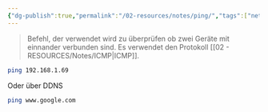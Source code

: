```yaml
---
{"dg-publish":true,"permalink":"/02-resources/notes/ping/","tags":["netzwerk","command","linux","windows"],"noteIcon":"","updated":"2024-07-22T13:44:34.000+02:00"}
---
```


> Befehl, der verwendet wird zu überprüfen ob zwei Geräte mit einnander verbunden sind.
> Es verwendet den Protokoll [[02 - RESOURCES/Notes/ICMP\|ICMP]].


```sh
ping 192.168.1.69
```
Oder über DDNS
```sh
ping www.google.com
```